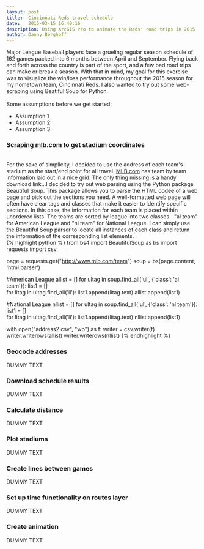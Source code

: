 ```yaml
---
layout: post
title:  Cincinnati Reds travel schedule
date:   2015-03-15 16:40:16
description: Using ArcGIS Pro to animate the Reds' road trips in 2015
author: Danny Berghoff
---
```

Major League Baseball players face a grueling regular season schedule of 162 games packed into 6 months between April and September. Flying back and forth across the country is part of the sport, and a few bad road trips can make or break a season. With that in mind, my goal for this exercise was to visualize the win/loss performance throughout the 2015 season for my hometown team, Cincinnati Reds. I also wanted to try out some web-scraping using Beatiful Soup for Python.
<br><br>
Some assumptions before we get started:
<ul>
	<li>Assumption 1</li>
	<li>Assumption 2</li>
	<li>Assumption 3</li>
</ul>
<h3>Scraping mlb.com to get stadium coordinates</h3>
<br>
For the sake of simplicity, I decided to use the address of each team's stadium as the start/end point for all travel. <a href="http://www.mlb.com/team/">MLB.com</a> has team by team information laid out in a nice grid. The only thing missing is a handy download link...I decided to try out web parsing using the Python package Beautiful Soup. This package allows you to parse the HTML codee of a web page and pick out the sections you need. A well-formatted web page will often have clear tags and classes that make it easier to identify specific sections.  In this case, the information for each team is placed within unordered lists. The teams are sorted by league into two classes--"al team" for American League and "nl team" for National League. I can simply use the Beautiful Soup parser to locate all instances of each class and return the information of the corresponding list elements.
<br>
{% highlight python %}
from bs4 import BeautifulSoup as bs
import requests
import csv

page = requests.get("http://www.mlb.com/team")
soup = bs(page.content, 'html.parser')

#American League
allist = []
for ultag in soup.find_all('ul', {'class': 'al team'}):
	list1 = []	
	for litag in ultag.find_all('li'):
		list1.append(litag.text)
	allist.append(list1)

#National League
nllist = []
for ultag in soup.find_all('ul', {'class': 'nl team'}):
	list1 = []	
	for litag in ultag.find_all('li'):
		list1.append(litag.text)
	nllist.append(list1)

with open("address2.csv", "wb") as f:
	writer = csv.writer(f)
	writer.writerows(allist)
	writer.writerows(nllist)
{% endhighlight %}
<h3>Geocode addresses</h3>
DUMMY TEXT
<h3>Download schedule results</h3>
DUMMY TEXT
<h3>Calculate distance</h3>
DUMMY TEXT
<h3>Plot stadiums</h3>
DUMMY TEXT
<h3>Create lines between games</h3>
DUMMY TEXT
<h3>Set up time functionality on routes layer</h3>
DUMMY TEXT
<h3>Create animation</h3>
DUMMY TEXT

